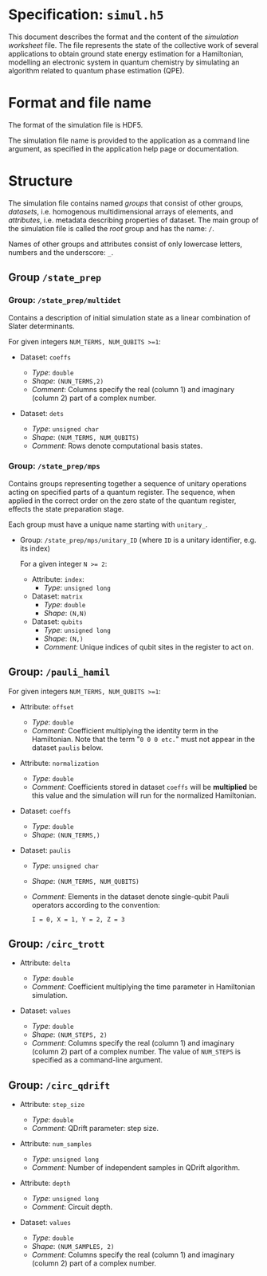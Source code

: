 # Specification: `simul.h5`

This document describes the format and the content of the _simulation
worksheet_ file. The file represents the state of the collective work of several
applications to obtain ground state energy estimation for a Hamiltonian,
modelling an electronic system in quantum chemistry by simulating
an algorithm related to quantum phase estimation (QPE).

# Format and file name

The format of the simulation file is HDF5.

The simulation file name is provided to the application as a command line
argument, as specified in the application help page or
documentation.

# Structure

The simulation file contains named *groups* that consist of other
groups, *datasets*, i.e. homogenous multidimensional arrays of elements, and
*attributes*, i.e. metadata describing properties of dataset. The main group
of the simulation file is called the *root* group and has the name: `/`.

Names of other groups and attributes consist of only lowercase letters, numbers
and the underscore: `_`.

## Group `/state_prep`

### Group: `/state_prep/multidet`

Contains a description of initial simulation state as a linear combination of
Slater determinants.

For given integers `NUM_TERMS, NUM_QUBITS >=1`:

- Dataset: `coeffs`
    - *Type*: `double`
    - *Shape*: `(NUN_TERMS,2)`
    - *Comment*: Columns specify the real (column 1) and imaginary (column 2)
      part of a complex number.


- Dataset: `dets`
    - *Type*: `unsigned char`
    - *Shape*: `(NUM_TERMS, NUM_QUBITS)`
    - *Comment*: Rows denote computational basis states.

### Group: `/state_prep/mps`

Contains groups representing together a sequence of unitary
operations acting on specified parts of a quantum register. The sequence, when
applied in the correct order on the zero state of the quantum register, effects
the state preparation stage.

Each group must have a unique name starting with `unitary_`.

- Group: `/state_prep/mps/unitary_ID`
  (where `ID` is a unitary identifier, e.g. its index)

  For a given integer `N >= 2`:

    - Attribute: `index`:
        - *Type*: `unsigned long`
    - Dataset: `matrix`
        - *Type*: `double`
        - *Shape*: `(N,N)`
    - Dataset: `qubits`
        - *Type*: `unsigned long`
        - *Shape*: `(N,)`
        - *Comment*: Unique indices of qubit sites in the register to act on.

## Group: `/pauli_hamil`

For given integers `NUM_TERMS, NUM_QUBITS >=1`:

- Attribute: `offset`
    - *Type*: `double`
    - *Comment*: Coefficient multiplying the identity term in the
      Hamiltonian. Note that the term "`0 0 0 etc.`" must not appear in the
      dataset `paulis` below.

- Attribute: `normalization`
    - *Type*: `double`
    - *Comment*: Coefficients stored in dataset `coeffs` will be
      **multiplied** be this value and the simulation will run for the
      normalized Hamiltonian.

- Dataset: `coeffs`
    - *Type*: `double`
    - *Shape*: `(NUN_TERMS,)`

- Dataset: `paulis`
    - *Type*: `unsigned char`
    - *Shape*: `(NUM_TERMS, NUM_QUBITS)`
    - *Comment*: Elements in the dataset denote single-qubit Pauli operators
      according to the convention:

      ```text
      I = 0, X = 1, Y = 2, Z = 3
      ```

## Group: `/circ_trott`

- Attribute: `delta`
    - *Type*: `double`
  - *Comment*: Coefficient multiplying the time parameter in Hamiltonian
      simulation.

- Dataset: `values`
    - *Type*: `double`
    - *Shape*: `(NUM_STEPS, 2)`
    - *Comment*: Columns specify the real (column 1) and imaginary (column 2)
      part of a complex number. The value of `NUM_STEPS` is specified as a command-line argument.

## Group: `/circ_qdrift`


- Attribute: `step_size`
    - *Type*: `double`
    - *Comment*: QDrift parameter: step size.

- Attribute: `num_samples`
    - *Type*: `unsigned long`
    - *Comment*: Number of independent samples in QDrift algorithm.

- Attribute: `depth`
    - *Type*: `unsigned long`
    - *Comment*: Circuit depth.

- Dataset: `values`
    - *Type*: `double`
    - *Shape*: `(NUM_SAMPLES, 2)`
    - *Comment*: Columns specify the real (column 1) and imaginary (column 2)
      part of a complex number.
  
[hdf5-data-types]: https://docs.hdfgroup.org/hdf5/v1_14/predefined_datatypes_tables.html

[uuid-rfc]: https://datatracker.ietf.org/doc/html/rfc4122
